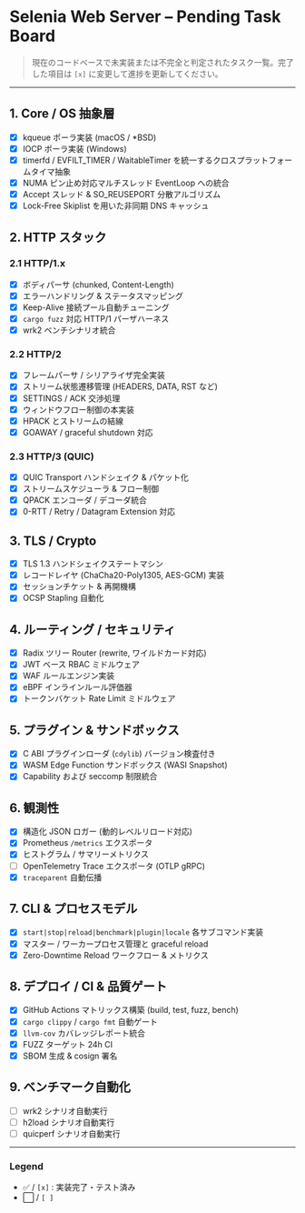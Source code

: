 # Selenia Web Server – Pending Task Board

> 現在のコードベースで未実装または不完全と判定されたタスク一覧。完了した項目は `[x]` に変更して進捗を更新してください。

---

## 1. Core / OS 抽象層
- [x] kqueue ポーラ実装 (macOS / *BSD)
- [x] IOCP ポーラ実装 (Windows)
- [x] timerfd / EVFILT_TIMER / WaitableTimer を統一するクロスプラットフォームタイマ抽象
- [x] NUMA ピン止め対応マルチスレッド EventLoop への統合
- [x] Accept スレッド & SO_REUSEPORT 分散アルゴリズム
- [x] Lock-Free Skiplist を用いた非同期 DNS キャッシュ

## 2. HTTP スタック
### 2.1 HTTP/1.x
- [x] ボディパーサ (chunked, Content-Length)
- [x] エラーハンドリング & ステータスマッピング
- [x] Keep-Alive 接続プール自動チューニング
- [x] `cargo fuzz` 対応 HTTP/1 パーザハーネス
- [x] wrk2 ベンチシナリオ統合

### 2.2 HTTP/2
- [x] フレームパーサ / シリアライザ完全実装
- [x] ストリーム状態遷移管理 (HEADERS, DATA, RST など)
- [x] SETTINGS / ACK 交渉処理
- [x] ウィンドウフロー制御の本実装
- [x] HPACK とストリームの結線
- [x] GOAWAY / graceful shutdown 対応

### 2.3 HTTP/3 (QUIC)
- [x] QUIC Transport ハンドシェイク & パケット化
- [x] ストリームスケジューラ & フロー制御
- [x] QPACK エンコーダ / デコーダ統合
- [x] 0-RTT / Retry / Datagram Extension 対応

## 3. TLS / Crypto
- [x] TLS 1.3 ハンドシェイクステートマシン
- [x] レコードレイヤ (ChaCha20-Poly1305, AES-GCM) 実装
- [x] セッションチケット & 再開機構
- [x] OCSP Stapling 自動化

## 4. ルーティング / セキュリティ
- [x] Radix ツリー Router (rewrite, ワイルドカード対応)
- [x] JWT ベース RBAC ミドルウェア
- [x] WAF ルールエンジン実装
- [x] eBPF インラインルール評価器
- [x] トークンバケット Rate Limit ミドルウェア

## 5. プラグイン & サンドボックス
- [x] C ABI プラグインローダ (`cdylib`) バージョン検査付き
- [x] WASM Edge Function サンドボックス (WASI Snapshot)
- [x] Capability および seccomp 制限統合

## 6. 観測性
- [x] 構造化 JSON ロガー (動的レベルリロード対応)
- [x] Prometheus `/metrics` エクスポータ
- [x] ヒストグラム / サマリーメトリクス
- [ ] OpenTelemetry Trace エクスポータ (OTLP gRPC)
- [x] `traceparent` 自動伝播

## 7. CLI & プロセスモデル
- [x] `start|stop|reload|benchmark|plugin|locale` 各サブコマンド実装
- [x] マスター / ワーカープロセス管理と graceful reload
- [x] Zero-Downtime Reload ワークフロー & メトリクス

## 8. デプロイ / CI & 品質ゲート
- [x] GitHub Actions マトリックス構築 (build, test, fuzz, bench)
- [x] `cargo clippy` / `cargo fmt` 自動ゲート
- [x] `llvm-cov` カバレッジレポート統合
- [x] FUZZ ターゲット 24h CI
- [x] SBOM 生成 & cosign 署名

## 9. ベンチマーク自動化
- [ ] wrk2 シナリオ自動実行
- [ ] h2load シナリオ自動実行
- [ ] quicperf シナリオ自動実行

---

### Legend
- ✅ / `[x]` : 実装完了・テスト済み
- ⬜️ / `[ ]`